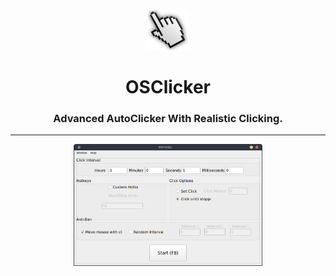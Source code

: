 <div align=center>
  <img src="src/images/icon.png">
  <h1>OSClicker</h1>
  <h3>Advanced AutoClicker With Realistic Clicking.</h3>
  <hr>
  <img src=".github/scr1.png" width="60%" height="60%">
</div>
